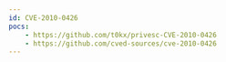 ```yaml
---
id: CVE-2010-0426
pocs:
    - https://github.com/t0kx/privesc-CVE-2010-0426
    - https://github.com/cved-sources/cve-2010-0426
---
```

